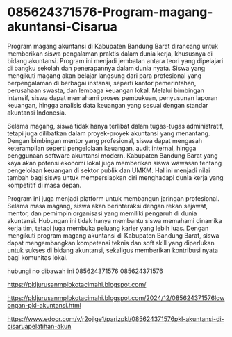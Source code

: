 # 085624371576-Program-magang-akuntansi-Cisarua
Program magang akuntansi di Kabupaten Bandung Barat dirancang untuk memberikan siswa pengalaman praktis dalam dunia kerja, khususnya di bidang akuntansi. Program ini menjadi jembatan antara teori yang dipelajari di bangku sekolah dan penerapannya dalam dunia nyata. Siswa yang mengikuti magang akan belajar langsung dari para profesional yang berpengalaman di berbagai instansi, seperti kantor pemerintahan, perusahaan swasta, dan lembaga keuangan lokal. Melalui bimbingan intensif, siswa dapat memahami proses pembukuan, penyusunan laporan keuangan, hingga analisis data keuangan yang sesuai dengan standar akuntansi Indonesia.

Selama magang, siswa tidak hanya terlibat dalam tugas-tugas administratif, tetapi juga dilibatkan dalam proyek-proyek akuntansi yang menantang. Dengan bimbingan mentor yang profesional, siswa dapat mengasah keterampilan seperti pengelolaan keuangan, audit internal, hingga penggunaan software akuntansi modern. Kabupaten Bandung Barat yang kaya akan potensi ekonomi lokal juga memberikan siswa wawasan tentang pengelolaan keuangan di sektor publik dan UMKM. Hal ini menjadi nilai tambah bagi siswa untuk mempersiapkan diri menghadapi dunia kerja yang kompetitif di masa depan.

Program ini juga menjadi platform untuk membangun jaringan profesional. Selama masa magang, siswa akan berinteraksi dengan rekan sejawat, mentor, dan pemimpin organisasi yang memiliki pengaruh di dunia akuntansi. Hubungan ini tidak hanya membantu siswa memahami dinamika kerja tim, tetapi juga membuka peluang karier yang lebih luas. Dengan mengikuti program magang akuntansi di Kabupaten Bandung Barat, siswa dapat mengembangkan kompetensi teknis dan soft skill yang diperlukan untuk sukses di bidang akuntansi, sekaligus memberikan kontribusi nyata bagi komunitas lokal.

hubungi no dibawah ini
085624371576
085624371576

https://pkljurusanmplbkotacimahi.blogspot.com/

https://pkljurusanmplbkotacimahi.blogspot.com/2024/12/085624371576lowongan-pkl-akuntansi.html

https://www.edocr.com/v/r2ojlge1/parizpkl/085624371576pkl-akuntansi-di-cisaruapelatihan-akun
